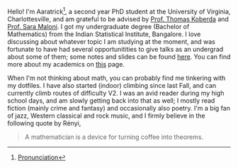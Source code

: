Hello! I'm Aaratrick[^1], a second year PhD student at the University of Virginia, Charlottesville, and am grateful to be advised by [Prof. Thomas Koberda](https://sites.google.com/view/koberdat) and [Prof. Sara Maloni](https://sites.google.com/view/sara-maloni). I got my undergraduate degree (Bachelor of Mathematics) from the Indian Statistical Institute, Bangalore. I love discussing about whatever topic I am studying at the moment, and was fortunate to have had several opportunitities to give talks as an undergrad about some of them; some notes and slides can be found [here](/misc/notes). You can find more about my academics on [this](/cv/) page.

When I'm not thinking about math, you can probably find me tinkering with my dotfiles. I have also started (indoor) climbing since last Fall, and can currently climb routes of difficulty V2. I was an avid reader during my high school days, and am slowly getting back into that as well; I mostly read fiction (mainly crime and fantasy) and occasionally also poetry. I'm a big fan of jazz, Western classical and rock music, and I firmly believe in the following quote by Rényi, 

> A mathematician is a device for turning coffee into theorems.

[^1]: [Pronunciation](/assets/audio/My_Name.m4a)
